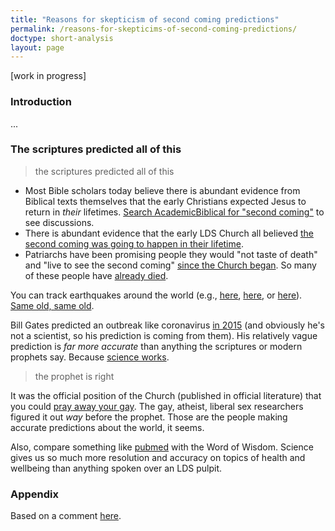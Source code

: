 ```yaml
---
title: "Reasons for skepticism of second coming predictions"
permalink: /reasons-for-skepticims-of-second-coming-predictions/
doctype: short-analysis
layout: page
---
```


[work in progress]

### Introduction

...

### The scriptures predicted all of this

> the scriptures predicted all of this

* Most Bible scholars today believe there is abundant evidence from Biblical texts themselves that the early Christians expected Jesus to return in *their* lifetimes.  [Search AcademicBiblical for "second coming"](https://www.reddit.com/r/AcademicBiblical/search?q=second+coming&restrict_sr=on&sort=relevance&t=all) to see discussions.
* There is abundant evidence that the early LDS Church all believed [the second coming was going to happen in their lifetime](https://faenrandir.github.io/a_careful_examination/failed-second-coming-predictions-in-early-lds-church/).
* Patriarchs have been promising people they would "not taste of death" and "live to see the second coming" [since the Church began](https://www.reddit.com/r/mormon/comments/6rctgu/if_your_patriarchal_blessing_indicates_you_will/).  So many of these people have [already died](https://www.reddit.com/r/exmormon/comments/etg6rw/second_coming/).

You can track earthquakes around the world (e.g., [here](https://earthquake.usgs.gov/earthquakes/map/), [here](https://earthquaketrack.com/recent), or [here](https://www.emsc-csem.org/Earthquake/world/M5/)).  [Same old, same old](https://www.statista.com/statistics/263105/development-of-the-number-of-earthquakes-worldwide-since-2000/).

Bill Gates predicted an outbreak like coronavirus [in 2015](https://www.youtube.com/watch?v=6Af6b_wyiwI) (and obviously he's not a scientist, so his prediction is coming from them).  His relatively vague prediction is *far more accurate* than anything the scriptures or modern prophets say.  Because [science works](https://rationalwiki.org/w/images/5/54/Science.jpg).

> the prophet is right

It was the official position of the Church (published in official literature) that you could [pray away your gay](https://faenrandir.github.io/a_careful_examination/lds-statements-on-cause-and-cure-for-homosexuality/).  The gay, atheist, liberal sex researchers figured it out *way* before the prophet.  Those are the people making accurate predictions about the world, it seems.

Also, compare something like [pubmed](https://www.ncbi.nlm.nih.gov/pubmed/?term=health) with the Word of Wisdom.  Science gives us so much more resolution and accuracy on topics of health and wellbeing than anything spoken over an LDS pulpit.

### Appendix

Based on a comment [here](https://www.reddit.com/r/exmormon/comments/fkt8uu/any_tips_for_maintaining_resilience_without_faith/fkuq6op/).

